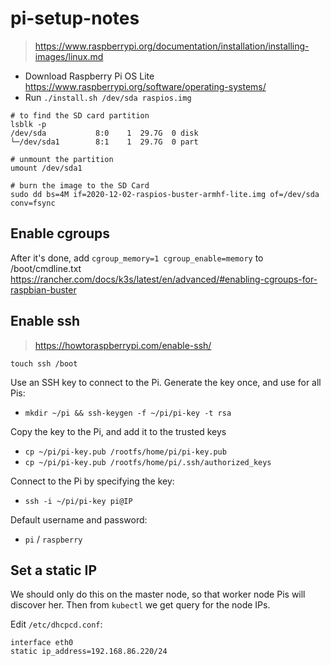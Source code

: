 # pi-setup-notes
> https://www.raspberrypi.org/documentation/installation/installing-images/linux.md
- Download Raspberry Pi OS Lite https://www.raspberrypi.org/software/operating-systems/
- Run `./install.sh /dev/sda raspios.img`

```
# to find the SD card partition
lsblk -p
/dev/sda           8:0    1  29.7G  0 disk 
└─/dev/sda1        8:1    1  29.7G  0 part
 
# unmount the partition
umount /dev/sda1

# burn the image to the SD Card
sudo dd bs=4M if=2020-12-02-raspios-buster-armhf-lite.img of=/dev/sda conv=fsync 
```

## Enable cgroups
After it's done, add `cgroup_memory=1 cgroup_enable=memory` to /boot/cmdline.txt
https://rancher.com/docs/k3s/latest/en/advanced/#enabling-cgroups-for-raspbian-buster

## Enable ssh
> https://howtoraspberrypi.com/enable-ssh/

`touch ssh /boot`

Use an SSH key to connect to the Pi. 
Generate the key once, and use for all Pis:
- `mkdir ~/pi && ssh-keygen -f ~/pi/pi-key -t rsa`
  
Copy the key to the Pi, and add it to the trusted keys
- `cp ~/pi/pi-key.pub /rootfs/home/pi/pi-key.pub`
- `cp ~/pi/pi-key.pub /rootfs/home/pi/.ssh/authorized_keys`

Connect to the Pi by specifying the key:
- `ssh -i ~/pi/pi-key pi@IP`

Default username and password:
- `pi` / `raspberry`



## Set a static IP
We should only do this on the master node, so that worker node Pis
will discover her. Then from `kubectl` we get query for the node IPs.


Edit `/etc/dhcpcd.conf`:
```
interface eth0
static ip_address=192.168.86.220/24
```